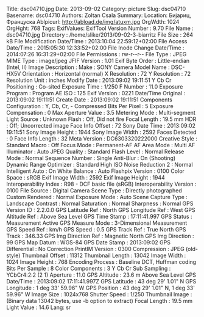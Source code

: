Title: dsc04710.jpg
Date: 2013-09-02
Category: picture
Slug: dsc04710
Basename: dsc04710
Authors: Zoltan Csala
Summary:
Location: Бијариц, Француска
Ablpicurl: http://abload.de/img/atuxm.jpg
OrgWdth: 1024
OrgHght: 768
Tags:
ExifValues: ExifTool Version Number : 9.70
            File Name : dsc04710.jpg
            Directory : /home/slike/2013/09-02-3-biarritz
            File Size : 264 kB
            File Modification Date/Time : 2013:10:04 22:59:12+02:00
            File Access Date/Time : 2015:05:30 12:33:52+02:00
            File Inode Change Date/Time : 2014:07:26 16:31:29+02:00
            File Permissions : rw-r--r--
            File Type : JPEG
            MIME Type : image/jpeg
            JFIF Version : 1.01
            Exif Byte Order : Little-endian (Intel, II)
            Image Description :
            Make : SONY
            Camera Model Name : DSC-HX5V
            Orientation : Horizontal (normal)
            X Resolution : 72
            Y Resolution : 72
            Resolution Unit : inches
            Modify Date : 2013:09:02 19:11:51
            Y Cb Cr Positioning : Co-sited
            Exposure Time : 1/250
            F Number : 11.0
            Exposure Program : Program AE
            ISO : 125
            Exif Version : 0221
            Date/Time Original : 2013:09:02 19:11:51
            Create Date : 2013:09:02 19:11:51
            Components Configuration : Y, Cb, Cr, -
            Compressed Bits Per Pixel : 5
            Exposure Compensation : 0
            Max Aperture Value : 3.5
            Metering Mode : Multi-segment
            Light Source : Unknown
            Flash : Off, Did not fire
            Focal Length : 19.5 mm
            HDR : Off; Uncorrected image
            Face Info Offset : 72
            Sony Date Time : 2013:09:02 19:11:51
            Sony Image Height : 1944
            Sony Image Width : 2592
            Faces Detected : 0
            Face Info Length : 32
            Meta Version : DC6303320222000
            Creative Style : Standard
            Macro : Off
            Focus Mode : Permanent-AF
            AF Area Mode : Multi
            AF Illuminator : Auto
            JPEG Quality : Standard
            Flash Level : Normal
            Release Mode : Normal
            Sequence Number : Single
            Anti-Blur : On (Shooting)
            Dynamic Range Optimizer : Standard
            High ISO Noise Reduction 2 : Normal
            Intelligent Auto : On
            White Balance : Auto
            Flashpix Version : 0100
            Color Space : sRGB
            Exif Image Width : 2592
            Exif Image Height : 1944
            Interoperability Index : R98 - DCF basic file (sRGB)
            Interoperability Version : 0100
            File Source : Digital Camera
            Scene Type : Directly photographed
            Custom Rendered : Normal
            Exposure Mode : Auto
            Scene Capture Type : Landscape
            Contrast : Normal
            Saturation : Normal
            Sharpness : Normal
            GPS Version ID : 2.2.0.0
            GPS Latitude Ref : North
            GPS Longitude Ref : West
            GPS Altitude Ref : Above Sea Level
            GPS Time Stamp : 17:11:41.997
            GPS Status : Measurement Active
            GPS Measure Mode : 3-Dimensional Measurement
            GPS Speed Ref : km/h
            GPS Speed : 0.5
            GPS Track Ref : True North
            GPS Track : 346.33
            GPS Img Direction Ref : Magnetic North
            GPS Img Direction : 99
            GPS Map Datum : WGS-84
            GPS Date Stamp : 2013:09:02
            GPS Differential : No Correction
            PrintIM Version : 0300
            Compression : JPEG (old-style)
            Thumbnail Offset : 11312
            Thumbnail Length : 13042
            Image Width : 1024
            Image Height : 768
            Encoding Process : Baseline DCT, Huffman coding
            Bits Per Sample : 8
            Color Components : 3
            Y Cb Cr Sub Sampling : YCbCr4:2:2 (2 1)
            Aperture : 11.0
            GPS Altitude : 23.6 m Above Sea Level
            GPS Date/Time : 2013:09:02 17:11:41.997Z
            GPS Latitude : 43 deg 29' 1.01" N
            GPS Longitude : 1 deg 33' 59.96" W
            GPS Position : 43 deg 29' 1.01" N, 1 deg 33' 59.96" W
            Image Size : 1024x768
            Shutter Speed : 1/250
            Thumbnail Image : (Binary data 13042 bytes, use -b option to extract)
            Focal Length : 19.5 mm
            Light Value : 14.6
Lang: sr

